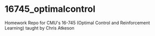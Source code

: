 # 16745_optimalcontrol
Homework Repo for CMU's 16-745 (Optimal Control and Reinforcement Learning) taught by Chris Atkeson
